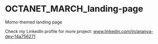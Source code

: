 # OCTANET_MARCH_landing-page
Momo-themed landing page

Check my LinkedIn profile for more project: www.linkedin.com/in/ananya-dey-14a756271
